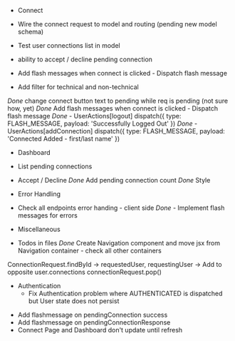 * Connect
* Wire the connect request to model and routing (pending new model schema)
* Test user connections list in model
* ability to accept / decline pending connection

* Add flash messages when connect is clicked - Dispatch flash message

* Add filter for technical and non-technical

*Done* change connect button text to pending while req is pending (not sure how, yet)
*Done* Add flash messages when connect is clicked - Dispatch flash message
*Done*	- UserActions[logout]	dispatch({ type: FLASH_MESSAGE, payload: 'Successfully Logged Out' })
*Done*	- UserActions[addConnection] dispatch({ type: FLASH_MESSAGE, payload: 'Connected Added - first/last name' })

* Dashboard
* List pending connections
* Accept / Decline
*Done* Add pending connection count
*Done* Style 

* Error Handling
* Check all endpoints error handing - client side
*Done* - Implement flash messages for errors

* Miscellaneous
* Todos in files
*Done* Create Navigation component and move jsx from Navigation container - check all other containers


ConnectionRequest.findById -> requestedUser, requestingUser -> Add to opposite user.connections connectionRequest.pop()

- Authentication
  - Fix Authentication problem where AUTHENTICATED is dispatched but User state does not persist

* Add flashmessage on pendingConnection success
* Add flashmessage on pendingConnectionResponse 
* Connect Page and Dashboard don't update until refresh